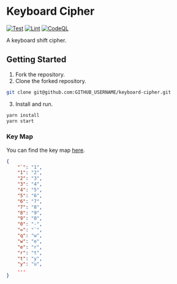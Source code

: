 # Keyboard Cipher
[![Test](https://github.com/LeSirH/keyboard-cipher/actions/workflows/test.yml/badge.svg)](https://github.com/LeSirH/keyboard-cipher/actions/workflows/test.yml)
[![Lint](https://github.com/LeSirH/keyboard-cipher/actions/workflows/lint.yml/badge.svg)](https://github.com/LeSirH/keyboard-cipher/actions/workflows/lint.yml)
[![CodeQL](https://github.com/LeSirH/keyboard-cipher/actions/workflows/codeql-analysis.yml/badge.svg)](https://github.com/LeSirH/keyboard-cipher/actions/workflows/codeql-analysis.yml)

A keyboard shift cipher.

## Getting Started
1. Fork the repository.
2. Clone the forked repository.
```bash
git clone git@github.com:GITHUB_USERNAME/keyboard-cipher.git
```
3. Install and run.
```bash
yarn install
yarn start
```

### Key Map
You can find the key map [here](../map.json).

```json
{
    "`": "1",
    "1": "2",
    "2": "3",
    "3": "4",
    "4": "5",
    "5": "6",
    "6": "7",
    "7": "8",
    "8": "9",
    "9": "0",
    "0": "-",
    "=": "`",
    "q": "w",
    "w": "e",
    "e": "r",
    "r": "t",
    "t": "y",
    "y": "u",
    ...
}
```
